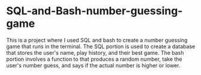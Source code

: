 # SQL-and-Bash-number-guessing-game
This is a project where I used SQL and bash to create a number guessing game that runs in the terminal. The SQL portion is used to create a database that stores the user's name, play history, and their best game. The bash portion involves a function to that produces a random number, take the user's number guess, and says if the actual number is higher or lower.
